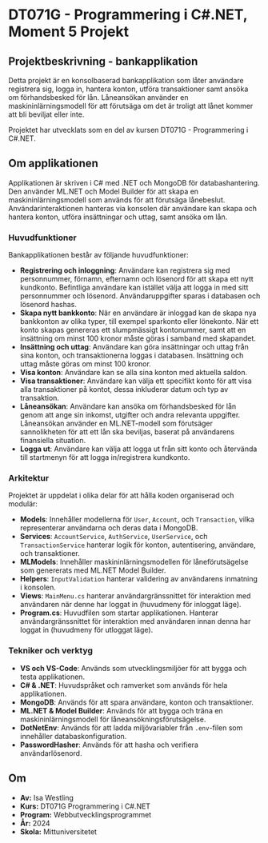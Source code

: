 # DT071G - Programmering i C#.NET, Moment 5 Projekt

## Projektbeskrivning - bankapplikation
Detta projekt är en konsolbaserad bankapplikation som låter användare registrera sig, logga in, hantera konton, utföra transaktioner samt ansöka om förhandsbesked för lån. Låneansökan använder en maskininlärningsmodell för att förutsäga om det är troligt att lånet kommer att bli beviljat eller inte.

Projektet har utvecklats som en del av kursen DT071G - Programmering i C#.NET.

## Om applikationen
Applikationen är skriven i C# med .NET och MongoDB för databashantering. Den använder ML.NET och Model Builder för att skapa en maskininlärningsmodell som används för att förutsäga lånebeslut. Användarinteraktionen hanteras via konsolen där användare kan skapa och hantera konton, utföra insättningar och uttag, samt ansöka om lån.

### Huvudfunktioner
Bankapplikationen består av följande huvudfunktioner:

* **Registrering och inloggning**: Användare kan registrera sig med personnummer, förnamn, efternamn och lösenord för att skapa ett nytt kundkonto. Befintliga användare kan istället välja att logga in med sitt personnummer och lösenord. Användaruppgifter sparas i databasen och lösenord hashas.
* **Skapa nytt bankkonto**: När en användare är inloggad kan de skapa nya bankkonton av olika typer, till exempel sparkonto eller lönekonto. När ett konto skapas genereras ett slumpmässigt kontonummer, samt att en insättning om minst 100 kronor måste göras i samband med skapandet.
* **Insättning och uttag**: Användare kan göra insättningar och uttag från sina konton, och transaktionerna loggas i databasen. Insättning och uttag måste göras om minst 100 kronor.
* **Visa konton**: Användare kan se alla sina konton med aktuella saldon.
* **Visa transaktioner**: Användare kan välja ett specifikt konto för att visa alla transaktioner på kontot, dessa inkluderar datum och typ av transaktion.
* **Låneansökan**: Användare kan ansöka om förhandsbesked för lån genom att ange sin inkomst, utgifter och andra relevanta uppgifter. Låneansökan använder en ML.NET-modell som förutsäger sannolikheten för att ett lån ska beviljas, baserat på användarens finansiella situation.
* **Logga ut**: Användare kan välja att logga ut från sitt konto och återvända till startmenyn för att logga in/registrera kundkonto.

### Arkitektur
Projektet är uppdelat i olika delar för att hålla koden organiserad och modulär:

- **Models**: Innehåller modellerna för `User`, `Account`, och `Transaction`, vilka representerar användarna och deras data i MongoDB.
- **Services**: `AccountService`, `AuthService`, `UserService`, och `TransactionService` hanterar logik för konton, autentisering, användare, och transaktioner.
- **MLModels**: Innehåller maskininlärningsmodellen för låneförutsägelse som genererats med ML.NET Model Builder.
- **Helpers**: `InputValidation` hanterar validering av användarens inmatning i konsolen.
- **Views**: `MainMenu.cs` hanterar användargränssnittet för interaktion med användaren när denne har loggat in (huvudmeny för inloggat läge).
- **Program.cs**: Huvudfilen som startar applikationen. Hanterar användargränssnittet för interaktion med användaren innan denna har loggat in (huvudmeny för utloggat läge).

### Tekniker och verktyg
- **VS och VS-Code**: Används som utvecklingsmiljöer för att bygga och testa applikationen.
- **C# & .NET**: Huvudspråket och ramverket som används för hela applikationen.
- **MongoDB**: Används för att spara användare, konton och transaktioner.
- **ML.NET & Model Builder**: Används för att bygga och träna en maskininlärningsmodell för låneansökningsförutsägelse.
- **DotNetEnv**: Används för att ladda miljövariabler från `.env`-filen som innehåller databaskonfiguration.
- **PasswordHasher**: Används för att hasha och verifiera användarlösenord.

## Om
* **Av:** Isa Westling
* **Kurs:** DT071G Programmering i C#.NET
* **Program:** Webbutvecklingsprogrammet
* **År:** 2024
* **Skola:** Mittuniversitetet
